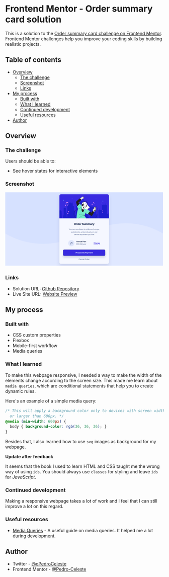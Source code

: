 # Frontend Mentor - Order summary card solution

This is a solution to the [Order summary card challenge on Frontend Mentor](https://www.frontendmentor.io/challenges/order-summary-component-QlPmajDUj). Frontend Mentor challenges help you improve your coding skills by building realistic projects. 

## Table of contents

- [Overview](#overview)
  - [The challenge](#the-challenge)
  - [Screenshot](#screenshot)
  - [Links](#links)
- [My process](#my-process)
  - [Built with](#built-with)
  - [What I learned](#what-i-learned)
  - [Continued development](#continued-development)
  - [Useful resources](#useful-resources)
- [Author](#author)

## Overview

### The challenge

Users should be able to:

- See hover states for interactive elements

### Screenshot

![Webpage Result Screenshot](./assets/images/Result-Screenshot.png)

### Links

- Solution URL: [Github Repository](https://github.com/Pedro-Celeste/order-summary-card)
- Live Site URL: [Website Preview](https://your-live-site-url.com)

## My process

### Built with

- CSS custom properties
- Flexbox
- Mobile-first workflow
- Media queries

### What I learned

To make this webpage responsive, I needed a way to make the width of the elements change according to the screen size. This made me learn about `media queries`, which are conditional statements that help you to create dynamic rules.

Here's an example of a simple media query:

```css
/* This will apply a background color only to devices with screen width equal
  or larger than 600px. */
@media (min-width: 600px) {
  body { background-color: rgb(36, 36, 36); }
}
```
Besides that, I also learned how to use `svg` images as background for my webpage.

**Update after feedback**

It seems that the book I used to learn HTML and CSS taught me the wrong way of using `ids`. You should always use `classes` for styling and leave `ids` for *JavaScript*.

### Continued development

Making a responsive webpage takes a lot of work and I feel that I can still improve a lot on this regard.

### Useful resources

- [Media Queries](https://developer.mozilla.org/en-US/docs/Web/CSS/Media_Queries/Using_media_queries) - A useful guide on media queries. It helped me a lot during development.

## Author

- Twitter - [@oPedroCeleste](https://www.twitter.com/oPedroCeleste)
- Frontend Mentor - [@Pedro-Celeste](https://www.frontendmentor.io/profile/Pedro-Celeste)